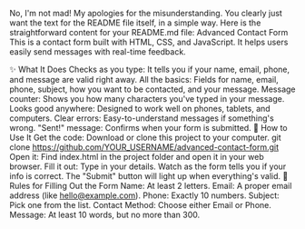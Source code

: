 No, I'm not mad! My apologies for the misunderstanding. You clearly just want the text for the README file itself, in a simple way.
Here is the straightforward content for your README.md file:
Advanced Contact Form
This is a contact form built with HTML, CSS, and JavaScript. It helps users easily send messages with real-time feedback.

✨ What It Does
Checks as you type: It tells you if your name, email, phone, and message are valid right away.
All the basics: Fields for name, email, phone, subject, how you want to be contacted, and your message.
Message counter: Shows you how many characters you've typed in your message.
Looks good anywhere: Designed to work well on phones, tablets, and computers.
Clear errors: Easy-to-understand messages if something's wrong.
"Sent!" message: Confirms when your form is submitted.
🚀 How to Use It
Get the code: Download or clone this project to your computer.
git clone https://github.com/YOUR_USERNAME/advanced-contact-form.git
Open it: Find index.html in the project folder and open it in your web browser.
Fill it out: Type in your details. Watch as the form tells you if your info is correct. The "Submit" button will light up when everything's valid.
📝 Rules for Filling Out the Form
Name: At least 2 letters.
Email: A proper email address (like hello@example.com).
Phone: Exactly 10 numbers.
Subject: Pick one from the list.
Contact Method: Choose either Email or Phone.
Message: At least 10 words, but no more than 300.

